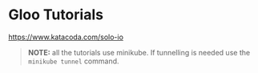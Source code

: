 # Gloo Tutorials

https://www.katacoda.com/solo-io

> **NOTE:** all the tutorials use minikube. If tunnelling is needed use the `minikube tunnel` command.